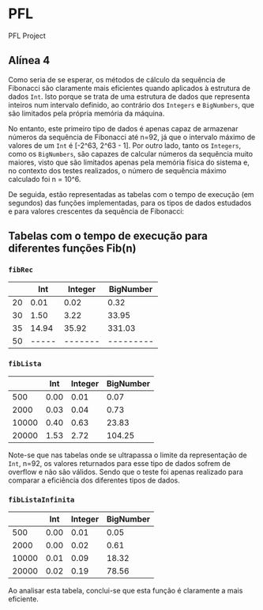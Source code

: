 # PFL
PFL Project



## Alínea 4
Como seria de se esperar, os métodos de cálculo da sequência de Fibonacci são claramente mais eficientes quando aplicados à estrutura de dados `Int`. Isto porque se trata de uma estrutura de dados que representa inteiros num intervalo definido, ao contrário dos `Integers` e `BigNumbers`, que são limitados pela própria memória da máquina. 

No entanto, este primeiro tipo de dados é apenas capaz de armazenar números da sequência de Fibonacci até n=92, já que o intervalo máximo de valores de um `Int` é [-2^63, 2^63 - 1]. Por outro lado, tanto os `Integers`, como os `BigNumbers`, são capazes de calcular números da sequência muito maiores, visto que são limitados apenas pela memória física do sistema e, no contexto dos testes realizados, o número de sequência máximo calculado foi n = 10^6.

De seguida, estão representadas as tabelas com o tempo de execução (em segundos) das funções implementadas, para os tipos de dados estudados e para valores crescentes da sequência de Fibonacci: 

## Tabelas com o tempo de execução para diferentes funções Fib(n)

### `fibRec`

|    | Int   | Integer | BigNumber |
|----|-------|---------|-----------|
| 20 | 0.01  | 0.02    | 0.32      |
| 30 | 1.50  | 3.22    | 33.95     |
| 35 | 14.94 | 35.92   | 331.03    |
| 50 | ----- | ------- | --------- |

### `fibLista`

|       | Int  | Integer | BigNumber |
|-------|------|---------|-----------|
| 500   | 0.00 | 0.01    | 0.07      |
| 2000  | 0.03 | 0.04    | 0.73      |
| 10000 | 0.40 | 0.63    | 23.83     |
| 20000 | 1.53 | 2.72    | 104.25    |

Note-se que nas tabelas onde se ultrapassa o limite da representação de `Int`, n=92, os valores returnados para esse tipo de dados sofrem de overflow e não são válidos. Sendo que o teste foi apenas realizado para comparar a eficiência dos diferentes tipos de dados.

### `fibListaInfinita`

|       | Int  | Integer | BigNumber |
|-------|------|---------|-----------|
| 500   | 0.00 | 0.01    | 0.05      |
| 2000  | 0.00 | 0.02    | 0.61      |
| 10000 | 0.01 | 0.09    | 18.32     |
| 20000 | 0.02 | 0.19    | 78.56     |

Ao analisar esta tabela, conclui-se que esta função é claramente a mais eficiente.
